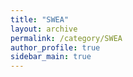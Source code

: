 ```yaml
---
title: "SWEA"
layout: archive
permalink: /category/SWEA
author_profile: true
sidebar_main: true
---
```


